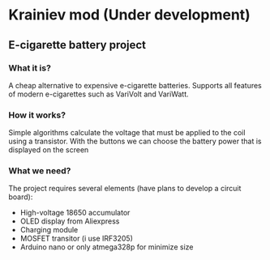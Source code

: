 Krainiev mod (Under development)
=================
E-cigarette battery project
-----------------



### What it is?
A cheap alternative to expensive e-cigarette batteries. 
Supports all features of modern e-cigarettes such as VariVolt and VariWatt.

### How it works?
Simple algorithms calculate the voltage that must be applied to the coil using a transistor.
With the buttons we can choose the battery power that is displayed on the screen

### What we need?
The project requires several elements (have plans to develop a circuit board):
* High-voltage 18650 accumulator
* OLED display from Aliexpress
* Charging module
* MOSFET transitor (i use IRF3205)
* Arduino nano or only atmega328p for minimize size


